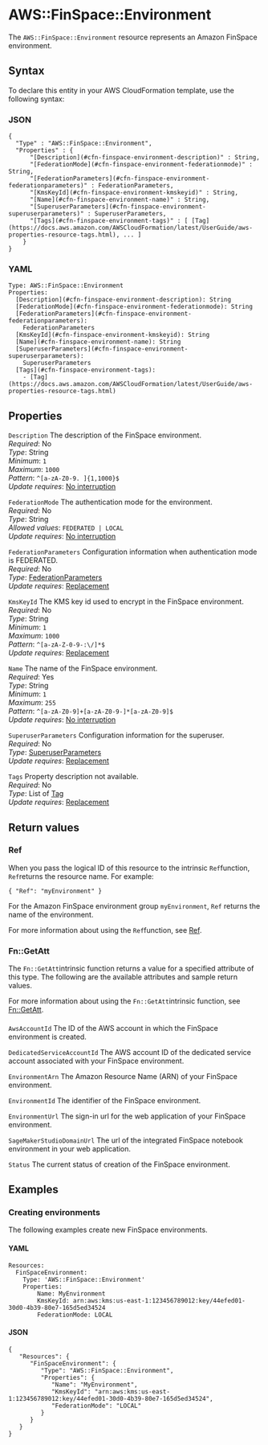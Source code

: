 # AWS::FinSpace::Environment<a name="aws-resource-finspace-environment"></a>

 The `AWS::FinSpace::Environment` resource represents an Amazon FinSpace environment\. 

## Syntax<a name="aws-resource-finspace-environment-syntax"></a>

To declare this entity in your AWS CloudFormation template, use the following syntax:

### JSON<a name="aws-resource-finspace-environment-syntax.json"></a>

```
{
  "Type" : "AWS::FinSpace::Environment",
  "Properties" : {
      "[Description](#cfn-finspace-environment-description)" : String,
      "[FederationMode](#cfn-finspace-environment-federationmode)" : String,
      "[FederationParameters](#cfn-finspace-environment-federationparameters)" : FederationParameters,
      "[KmsKeyId](#cfn-finspace-environment-kmskeyid)" : String,
      "[Name](#cfn-finspace-environment-name)" : String,
      "[SuperuserParameters](#cfn-finspace-environment-superuserparameters)" : SuperuserParameters,
      "[Tags](#cfn-finspace-environment-tags)" : [ [Tag](https://docs.aws.amazon.com/AWSCloudFormation/latest/UserGuide/aws-properties-resource-tags.html), ... ]
    }
}
```

### YAML<a name="aws-resource-finspace-environment-syntax.yaml"></a>

```
Type: AWS::FinSpace::Environment
Properties: 
  [Description](#cfn-finspace-environment-description): String
  [FederationMode](#cfn-finspace-environment-federationmode): String
  [FederationParameters](#cfn-finspace-environment-federationparameters): 
    FederationParameters
  [KmsKeyId](#cfn-finspace-environment-kmskeyid): String
  [Name](#cfn-finspace-environment-name): String
  [SuperuserParameters](#cfn-finspace-environment-superuserparameters): 
    SuperuserParameters
  [Tags](#cfn-finspace-environment-tags): 
    - [Tag](https://docs.aws.amazon.com/AWSCloudFormation/latest/UserGuide/aws-properties-resource-tags.html)
```

## Properties<a name="aws-resource-finspace-environment-properties"></a>

`Description`  <a name="cfn-finspace-environment-description"></a>
The description of the FinSpace environment\.  
*Required*: No  
*Type*: String  
*Minimum*: `1`  
*Maximum*: `1000`  
*Pattern*: `^[a-zA-Z0-9. ]{1,1000}$`  
*Update requires*: [No interruption](https://docs.aws.amazon.com/AWSCloudFormation/latest/UserGuide/using-cfn-updating-stacks-update-behaviors.html#update-no-interrupt)

`FederationMode`  <a name="cfn-finspace-environment-federationmode"></a>
The authentication mode for the environment\.  
*Required*: No  
*Type*: String  
*Allowed values*: `FEDERATED | LOCAL`  
*Update requires*: [No interruption](https://docs.aws.amazon.com/AWSCloudFormation/latest/UserGuide/using-cfn-updating-stacks-update-behaviors.html#update-no-interrupt)

`FederationParameters`  <a name="cfn-finspace-environment-federationparameters"></a>
Configuration information when authentication mode is FEDERATED\.  
*Required*: No  
*Type*: [FederationParameters](aws-properties-finspace-environment-federationparameters.md)  
*Update requires*: [Replacement](https://docs.aws.amazon.com/AWSCloudFormation/latest/UserGuide/using-cfn-updating-stacks-update-behaviors.html#update-replacement)

`KmsKeyId`  <a name="cfn-finspace-environment-kmskeyid"></a>
The KMS key id used to encrypt in the FinSpace environment\.  
*Required*: No  
*Type*: String  
*Minimum*: `1`  
*Maximum*: `1000`  
*Pattern*: `^[a-zA-Z-0-9-:\/]*$`  
*Update requires*: [Replacement](https://docs.aws.amazon.com/AWSCloudFormation/latest/UserGuide/using-cfn-updating-stacks-update-behaviors.html#update-replacement)

`Name`  <a name="cfn-finspace-environment-name"></a>
The name of the FinSpace environment\.  
*Required*: Yes  
*Type*: String  
*Minimum*: `1`  
*Maximum*: `255`  
*Pattern*: `^[a-zA-Z0-9]+[a-zA-Z0-9-]*[a-zA-Z0-9]$`  
*Update requires*: [No interruption](https://docs.aws.amazon.com/AWSCloudFormation/latest/UserGuide/using-cfn-updating-stacks-update-behaviors.html#update-no-interrupt)

`SuperuserParameters`  <a name="cfn-finspace-environment-superuserparameters"></a>
Configuration information for the superuser\.  
*Required*: No  
*Type*: [SuperuserParameters](aws-properties-finspace-environment-superuserparameters.md)  
*Update requires*: [Replacement](https://docs.aws.amazon.com/AWSCloudFormation/latest/UserGuide/using-cfn-updating-stacks-update-behaviors.html#update-replacement)

`Tags`  <a name="cfn-finspace-environment-tags"></a>
Property description not available\.  
*Required*: No  
*Type*: List of [Tag](https://docs.aws.amazon.com/AWSCloudFormation/latest/UserGuide/aws-properties-resource-tags.html)  
*Update requires*: [Replacement](https://docs.aws.amazon.com/AWSCloudFormation/latest/UserGuide/using-cfn-updating-stacks-update-behaviors.html#update-replacement)

## Return values<a name="aws-resource-finspace-environment-return-values"></a>

### Ref<a name="aws-resource-finspace-environment-return-values-ref"></a>

When you pass the logical ID of this resource to the intrinsic `Ref`function, `Ref`returns the resource name\. For example:

 `{ "Ref": "myEnvironment" }` 

For the Amazon FinSpace environment group `myEnvironment`, `Ref` returns the name of the environment\.

For more information about using the `Ref`function, see [Ref](https://docs.aws.amazon.com/AWSCloudFormation/latest/UserGuide/intrinsic-function-reference-ref.html)\.

### Fn::GetAtt<a name="aws-resource-finspace-environment-return-values-fn--getatt"></a>

The `Fn::GetAtt`intrinsic function returns a value for a specified attribute of this type\. The following are the available attributes and sample return values\.

For more information about using the `Fn::GetAtt`intrinsic function, see [Fn::GetAtt](https://docs.aws.amazon.com/AWSCloudFormation/latest/UserGuide/intrinsic-function-reference-getatt.html)\.

#### <a name="aws-resource-finspace-environment-return-values-fn--getatt-fn--getatt"></a>

`AwsAccountId`  <a name="AwsAccountId-fn::getatt"></a>
The ID of the AWS account in which the FinSpace environment is created\. 

`DedicatedServiceAccountId`  <a name="DedicatedServiceAccountId-fn::getatt"></a>
The AWS account ID of the dedicated service account associated with your FinSpace environment\. 

`EnvironmentArn`  <a name="EnvironmentArn-fn::getatt"></a>
The Amazon Resource Name \(ARN\) of your FinSpace environment\. 

`EnvironmentId`  <a name="EnvironmentId-fn::getatt"></a>
The identifier of the FinSpace environment\. 

`EnvironmentUrl`  <a name="EnvironmentUrl-fn::getatt"></a>
The sign\-in url for the web application of your FinSpace environment\. 

`SageMakerStudioDomainUrl`  <a name="SageMakerStudioDomainUrl-fn::getatt"></a>
The url of the integrated FinSpace notebook environment in your web application\. 

`Status`  <a name="Status-fn::getatt"></a>
The current status of creation of the FinSpace environment\. 

## Examples<a name="aws-resource-finspace-environment--examples"></a>



### Creating environments<a name="aws-resource-finspace-environment--examples--Creating_environments"></a>

The following examples create new FinSpace environments\.

#### YAML<a name="aws-resource-finspace-environment--examples--Creating_environments--yaml"></a>

```
Resources:
  FinSpaceEnvironment:
    Type: 'AWS::FinSpace::Environment'
    Properties:
        Name: MyEnvironment
        KmsKeyId: arn:aws:kms:us-east-1:123456789012:key/44efed01-30d0-4b39-80e7-165d5ed34524
        FederationMode: LOCAL
```

#### JSON<a name="aws-resource-finspace-environment--examples--Creating_environments--json"></a>

```
{
   "Resources": {
      "FinSpaceEnvironment": {
         "Type": "AWS::FinSpace::Environment",
         "Properties": {
            "Name": "MyEnvironment",
            "KmsKeyId": "arn:aws:kms:us-east-1:123456789012:key/44efed01-30d0-4b39-80e7-165d5ed34524",
            "FederationMode": "LOCAL"
         }
      }
   }
}
```